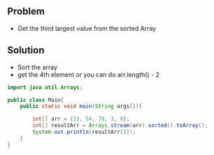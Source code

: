 ## Problem
 - Get the third largest value from the sorted Array

## Solution 

 - Sort the array
 - get the 4th element or you can do arr.length() - 2

```java
import java.util.Arrays;

public class Main{
    public static void main(String args[]){

        int[] arr = {23, 54, 78, 3, 8};
        int[] resultArr = Arrays.stream(arr).sorted().toArray();
        System.out.println(resultArr[3]);
    }
}
```


